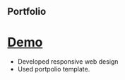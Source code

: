 ## Portfolio

# [Demo](https://yhan0704.github.io/portfolio/portfolio.html) 

* Developed responsive web design
* Used portpolio template.
